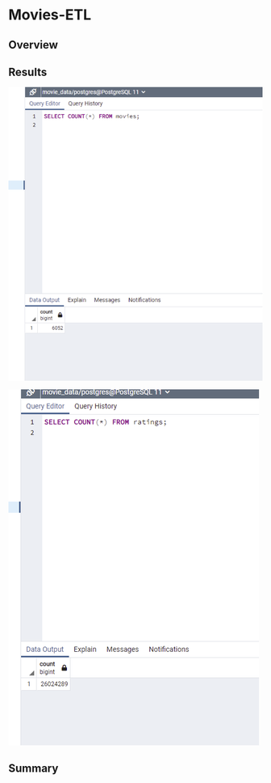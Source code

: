 # Movies-ETL

## Overview


## Results


 ![employee_titles](/Resources/movies_query.PNG)
  
  
 ![employee_titles](/Resources/ratings_query.PNG)



## Summary
